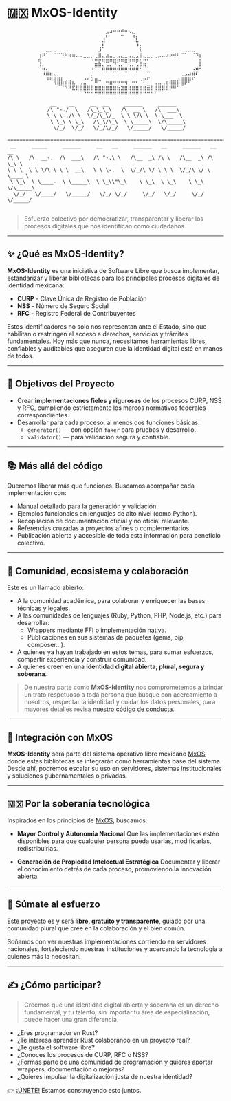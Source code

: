 🇲🇽 MxOS-Identity
===============================================================================

```
          ⠀⠀⠀⠀⠀⠀⠀⠀⠀⠀⠀⠀⠀⠀⠀⠀⠀⠀⣠⠴⠒⠒⠚⠒⠢⣄⠀⠀⠀⠀⠀⠀⠀⠀⠀⠀⠀⠀⠀⠀⠀⠀⠀⠀ 
          ⠀⠀⠀⠀⠀⠀⠀⠀⠀⠀⠀⠀⠀⠀⠀⠀⠀⢠⠃⠀⠀⠀⠉⠀⠀⠘⡆⠀⠀⠀⠀⠀⠀⠀⠀⠀⠀⠀⠀⠀⠀⠀⠀⠀ 
          ⠀⠀⠀⠀⠀⠀⠀⠀⠀⠀⠀⠀⠀⠀⠀⠀⠀⡏⠀⠀⠀⠀⠀⠀⠀⠀⢹⡀⠀⠀⠀⠀⠀⠀⠀⠀⠀⠀⠀⠀⠀⠀⠀⠀ 
          ⠀⠀⣀⣀⣀⠀⠀⠀⠀⠀⠀⠀⠀⠀⠀⠀⣸⠁⠀⠀⠀⠀⠀⠀⠀⠀⠀⣇⠀⠀⠀⠀⠀⠀⠀⠀⠀⠀⠀⢀⣀⣀⠀⠀ 
          ⢰⠟⠁⠀⠉⠉⠙⠓⠲⠶⠤⠤⣀⣀⡀⢀⣿⣄⣴⣤⡀⣠⣄⣀⣤⣄⣠⣿⣄⣀⣀⣀⡤⠤⠴⠖⠚⠋⠉⠁⠀⠈⠙⡆ 
          ⢻⠀⠀⠀⠀⠀⠀⠀⠀⠀⠀⠀⠀⠀⠈⣉⣏⠻⠿⠛⢿⠟⠛⠿⠟⠛⠟⣧⣉⠁⠀⠀⠀⠀⠀⠀⠀⠀⠀⠀⠀⠀⠀⡇ 
          ⠘⣧⡀⠀⠀⠀⠀⠀⠀⠀⠀⠀⠀⠀⢰⠛⠛⣷⣾⣷⣶⣾⣷⣶⣾⣷⣾⠟⠛⠂⠀⠀⠀⠀⠀⠀⠀⠀⠀⠀⠀⢀⣴⠇ 
          ⠀⠹⣿⣶⣄⡀⠀⠀⠀⠀⠀⠀⠀⠀⡈⠀⠀⠈⠁⠀⠉⠁⠀⠉⠀⠀⠁⠀⠀⠉⠀⠀⠀⠀⠀⠀⠀⠀⢀⣠⣴⣾⠏⠀ 
          ⠀⠀⠘⠻⣿⣿⣇⣠⣤⡀⠀⠀⠐⠂⠽⣶⠤⠀⣀⣀⣀⣀⣀⣀⠀⣀⡀⠠⡖⠋⠀⠀⠀⠀⣀⣤⣤⣴⣿⣿⡿⠋⠀⠀ 
          ⠀⠀⠀⠀⠈⠙⠻⢿⣿⡿⣶⣾⣿⣶⣶⣤⣤⣤⣤⣭⣤⣄⢤⣬⣤⣤⣤⣤⣤⣒⣶⣿⣿⣾⣿⣿⣿⠿⠛⠁⠀⠀⠀⠀ 
          ⠀⠀⠀⠀⠀⠀⠀⠀⠀⠉⠙⠛⠻⠯⠭⠿⣿⣿⣿⣿⣿⣿⣿⣿⣿⣿⣿⣿⠿⠭⠿⠟⠛⠋⠉⠁⠀⠀⠀⠀⠀⠀⠀⠀ 
                                                                             
              __    __     __  __     ______     ______                      
             /\ "-./  \   /\_\_\_\   /\  __ \   /\  ___\                     
             \ \ \-./\ \  \/_/\_\/_  \ \ \/\ \  \ \___  \                    
              \ \_\ \ \_\   /\_\/\_\  \ \_____\  \/\_____\                   
               \/_/  \/_/   \/_/\/_/   \/_____/   \/_____/                   
                                                                             
=============================================================================
 __     _____     ______     __   __     ______   __     ______   __  __     
/\ \   /\  __-.  /\  ___\   /\ "-.\ \   /\__  _\ /\ \   /\__  _\ /\ \_\ \    
\ \ \  \ \ \/\ \ \ \  __\   \ \ \-.  \  \/_/\ \/ \ \ \  \/_/\ \/ \ \____ \   
 \ \_\  \ \____-  \ \_____\  \ \_\\"\_\    \ \_\  \ \_\    \ \_\  \/\_____\  
  \/_/   \/____/   \/_____/   \/_/ \/_/     \/_/   \/_/     \/_/   \/_____/  
                                                                             
```

> Esfuerzo colectivo por democratizar, transparentar y liberar los procesos digitales que nos identifican como ciudadanos.

---

## ✨ ¿Qué es MxOS-Identity?

**MxOS-Identity** es una iniciativa de Software Libre que busca implementar, estandarizar y liberar bibliotecas para los principales procesos digitales de identidad mexicana:

 - **CURP** - Clave Única de Registro de Población
 - **NSS** - Número de Seguro Social
 - **RFC** - Registro Federal de Contribuyentes

Estos identificadores no solo nos representan ante el Estado, sino que habilitan o restringen el acceso a derechos, servicios y trámites fundamentales. Hoy más que nunca, necesitamos herramientas libres, confiables y auditables que aseguren que la identidad digital esté en manos de todos.

---

## 🎯 Objetivos del Proyecto

 - Crear **implementaciones fieles y rigurosas** de los procesos CURP, NSS y RFC, cumpliendo estrictamente los marcos normativos federales correspondientes.
 - Desarrollar para cada proceso, al menos dos funciones básicas:
   - `generator()` — con opción `faker` para pruebas y desarrollo.
   - `validator()` — para validación segura y confiable.

---

## 📚 Más allá del código

Queremos liberar más que funciones. Buscamos acompañar cada implementación con:

 - Manual detallado para la generación y validación.
 - Ejemplos funcionales en lenguajes de alto nivel (como Python).
 - Recopilación de documentación oficial y no oficial relevante.
 - Referencias cruzadas a proyectos afines o complementarios.
 - Publicación abierta y accesible de toda esta información para beneficio colectivo.

---

## 🚀 Comunidad, ecosistema y colaboración

Este es un llamado abierto:

 - A la comunidad académica, para colaborar y enriquecer las bases técnicas y legales.
 - A las comunidades de lenguajes (Ruby, Python, PHP, Node.js, etc.) para desarrollar:
   - Wrappers mediante FFI o implementación nativa.
   - Publicaciones en sus sistemas de paquetes (gems, pip, composer...).
 - A quienes ya hayan trabajado en estos temas, para sumar esfuerzos, compartir experiencia y construir comunidad.
 - A quienes creen en una **identidad digital abierta, plural, segura y soberana**.

> De nuestra parte como **MxOS-Identity** nos comprometemos a brindar un trato respetuoso a toda persona que busque con acercamiento a nosotros, respectar la identidad y cuidar los datos personales, para mayores detalles revisa [nuestro código de conducta](./CODE_OF_CONDUCT.md).

---

## 🔄 Integración con MxOS

**MxOS-Identity** será parte del sistema operativo libre mexicano [MxOS](https://docs.mx-os.mx), donde estas bibliotecas se integrarán como herramientas base del sistema. Desde ahí, podremos escalar su uso en servidores, sistemas institucionales y soluciones gubernamentales o privadas.

---

## 🇲🇽 Por la soberanía tecnológica

Inspirados en los principios de [MxOS](https://docs.mx-os.mx/acerca/impacto/#fortalecimiento-de-la-soberania-tecnologica), buscamos:

 - **Mayor Control y Autonomía Nacional**
  Que las implementaciones estén disponibles para que cualquier persona pueda usarlas, modificarlas, redistribuirlas.

 - **Generación de Propiedad Intelectual Estratégica**
  Documentar y liberar el conocimiento detrás de cada proceso, promoviendo la innovación abierta.

---

## 🙌 Súmate al esfuerzo

Este proyecto es y será **libre, gratuito y transparente**, guiado por una comunidad plural que cree en la colaboración y el bien común.

Soñamos con ver nuestras implementaciones corriendo en servidores nacionales, fortaleciendo nuestras instituciones y acercando la tecnología a quienes más la necesitan.

---

## ✍️ ¿Cómo participar?

> Creemos que una identidad digital abierta y soberana es un derecho fundamental, y tu talento, sin importar tu área de especialización, puede hacer una gran diferencia.


 - ¿Eres programador en Rust?
 - ¿Te interesa aprender Rust colaborando en un proyecto real?
 - ¿Te gusta el software libre?
 - ¿Conoces los procesos de CURP, RFC o NSS?
 - ¿Formas parte de una comunidad de programación y quieres aportar wrappers, documentación o mejoras?
 - ¿Quieres impulsar la digitalización justa de nuestra identidad?

👉 ¡[ÚNETE!](CONTRIBUTING.md) Estamos construyendo esto juntos.
